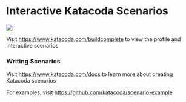 # Interactive Katacoda Scenarios

[![](http://shields.katacoda.com/katacoda/buildcomplete/count.svg)](https://www.katacoda.com/buildcomplete "Get your profile on Katacoda.com")

Visit https://www.katacoda.com/buildcomplete to view the profile and interactive scenarios

### Writing Scenarios
Visit https://www.katacoda.com/docs to learn more about creating Katacoda scenarios

For examples, visit https://github.com/katacoda/scenario-example
